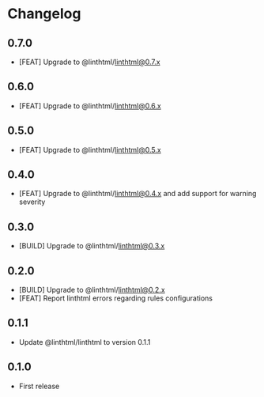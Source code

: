 # Changelog

## 0.7.0

* [FEAT] Upgrade to @linthtml/linthtml@0.7.x

## 0.6.0

* [FEAT] Upgrade to @linthtml/linthtml@0.6.x

## 0.5.0

* [FEAT] Upgrade to @linthtml/linthtml@0.5.x

## 0.4.0

* [FEAT] Upgrade to @linthtml/linthtml@0.4.x and add support for warning severity

## 0.3.0

* [BUILD] Upgrade to @linthtml/linthtml@0.3.x

## 0.2.0

* [BUILD] Upgrade to @linthtml/linthtml@0.2.x
* [FEAT] Report linthtml errors regarding rules configurations

## 0.1.1

* Update @linthtml/linthtml to version 0.1.1

## 0.1.0

* First release